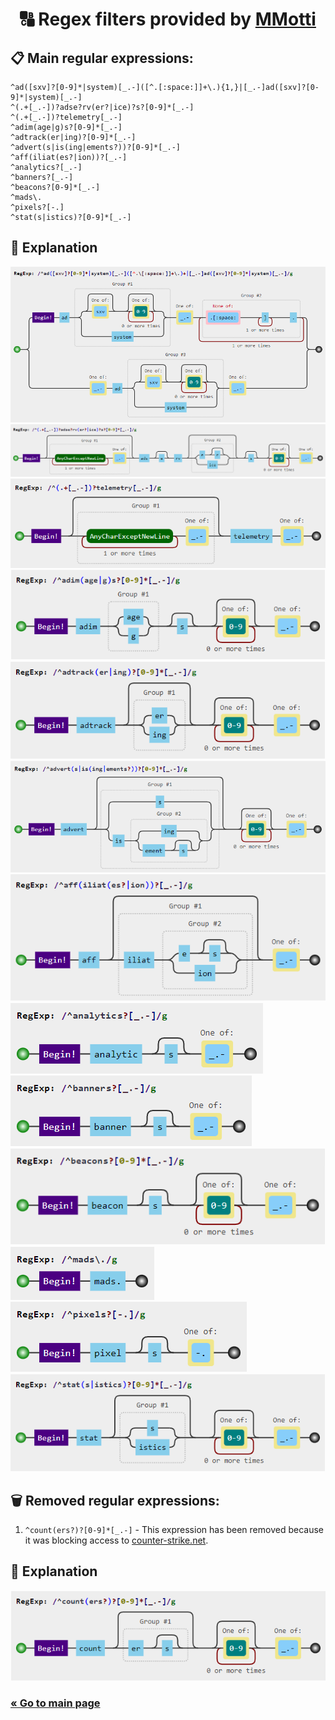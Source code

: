 <h1 align="center">
    🔠 Regex filters provided by <a href="https://github.com/mmotti">MMotti</a>
</h1>


## 📋 Main regular expressions:
```regexp
^ad([sxv]?[0-9]*|system)[_.-]([^.[:space:]]+\.){1,}|[_.-]ad([sxv]?[0-9]*|system)[_.-]
^(.+[_.-])?adse?rv(er?|ice)?s?[0-9]*[_.-]
^(.+[_.-])?telemetry[_.-]
^adim(age|g)s?[0-9]*[_.-]
^adtrack(er|ing)?[0-9]*[_.-]
^advert(s|is(ing|ements?))?[0-9]*[_.-]
^aff(iliat(es?|ion))?[_.-]
^analytics?[_.-]
^banners?[_.-]
^beacons?[0-9]*[_.-]
^mads\.
^pixels?[-.]
^stat(s|istics)?[0-9]*[_.-]
```

## 🤔 Explanation
<img src="../../images/regex/main/1.png" alt="Main">
<img src="../../images/regex/main/2.png" alt="Main">
<img src="../../images/regex/main/3.png" alt="Main">
<img src="../../images/regex/main/4.png" alt="Main">
<img src="../../images/regex/main/5.png" alt="Main">
<img src="../../images/regex/main/6.png" alt="Main">
<img src="../../images/regex/main/7.png" alt="Main">
<img src="../../images/regex/main/8.png" alt="Main">
<img src="../../images/regex/main/9.png" alt="Main">
<img src="../../images/regex/main/10.png" alt="Main">
<img src="../../images/regex/main/11.png" alt="Main">
<img src="../../images/regex/main/12.png" alt="Main">
<img src="../../images/regex/main/13.png" alt="Main">

## 🗑️ Removed regular expressions:
1. `^count(ers?)?[0-9]*[_.-]` - This expression has been removed because it was blocking access to [counter-strike.net](https://www.counter-strike.net).

## 🤔 Explanation
<img src="../../images/regex/removed/1.png" alt="Removed">

<h3>
    <a href="../../README.md">« Go to main page</a>
</h3>